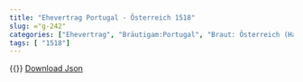 ```yaml
---
title: "Ehevertrag Portugal - Österreich 1518"
slug: ="g-242"
categories: ["Ehevertrag", "Bräutigam:Portugal", "Braut: Österreich (Habsburg)", "Eheschließung vollzogen?:Ja", "verschiedenkonfessionelle Ehe?:Nein", "Dynastie Bräutigam:unbekannt", "Akteur Bräutigam:unbekannt", "Akteur Braut:Habsburg (Österreich)", "Textbezug?:nein", "Ständisch?:nein", "Ratifikation?:ja", "Sonstiges?:nein", "Bräutigam:Portugal", "Braut: Österreich (Habsburg)"]
tags: [ "1518"]
---
```

<!--more-->
{{<v19>}}
[Download Json](/vertraege/vertrag-242.json)